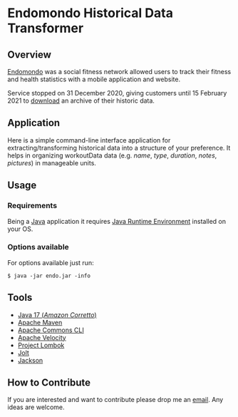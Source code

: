 # Endomondo Historical Data Transformer

## Overview

[Endomondo](https://en.wikipedia.org/wiki/Endomondo) was a social fitness network allowed users to track their fitness
and health statistics with a mobile application and website.

Service stopped on 31 December 2020, giving customers until 15 February 2021
to [download](https://support.endomondo.com/hc/en-us/articles/360016251359-Endomondo-Is-Retired) an archive of their
historic data.

## Application

Here is a simple command-line interface application for extracting/transforming historical data into a structure of your
preference.
It helps in organizing workoutData data (e.g. _name_, _type_, _duration_, _notes_, _pictures_) in manageable units.

## Usage

### Requirements

Being a [Java](https://www.java.com/en/) application it
requires [Java Runtime Environment](https://www.oracle.com/java/technologies/downloads/) installed on your OS.

### Options available

For options available just run:

`
$ java -jar endo.jar -info
`

## Tools

- [Java 17 (_Amazon Corretto_)](https://docs.aws.amazon.com/corretto/latest/corretto-17-ug/what-is-corretto-17.html)
- [Apache Maven](https://maven.apache.org/)
- [Apache Commons CLI](https://commons.apache.org/proper/commons-cli/)
- [Apache Velocity](https://velocity.apache.org/)
- [Project Lombok](https://projectlombok.org/)
- [Jolt](https://github.com/bazaarvoice/jolt)
- [Jackson](https://github.com/FasterXML/jackson)

## How to Contribute

If you are interested and want to contribute please drop me an [email](mailto:oleg.anastassov@gmail.com). Any ideas are
welcome.
